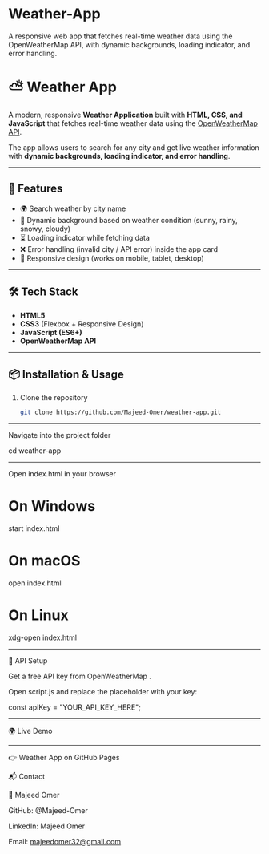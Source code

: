 # Weather-App
A responsive web app that fetches real-time weather data using the OpenWeatherMap API, with dynamic backgrounds, loading indicator, and error handling.

# ⛅ Weather App

A modern, responsive **Weather Application** built with **HTML, CSS, and JavaScript** that fetches real-time weather data using the [OpenWeatherMap API](https://openweathermap.org/api).  

The app allows users to search for any city and get live weather information with **dynamic backgrounds, loading indicator, and error handling**.  

---

## 🚀 Features
- 🌍 Search weather by city name  
- 🎨 Dynamic background based on weather condition (sunny, rainy, snowy, cloudy)  
- ⏳ Loading indicator while fetching data  
- ❌ Error handling (invalid city / API error) inside the app card  
- 📱 Responsive design (works on mobile, tablet, desktop)  

---

## 🛠️ Tech Stack
- **HTML5**
- **CSS3** (Flexbox + Responsive Design)
- **JavaScript (ES6+)**
- **OpenWeatherMap API**

---

## 📦 Installation & Usage

1. Clone the repository  
   ```bash
   git clone https://github.com/Majeed-Omer/weather-app.git

---

Navigate into the project folder

cd weather-app

---

Open index.html in your browser

# On Windows
start index.html

# On macOS
open index.html

# On Linux
xdg-open index.html

---

🔑 API Setup

Get a free API key from OpenWeatherMap
.

Open script.js and replace the placeholder with your key:

const apiKey = "YOUR_API_KEY_HERE";

---

🌍 Live Demo

---

👉 Weather App on GitHub Pages

📬 Contact

👤 Majeed Omer

GitHub: @Majeed-Omer

LinkedIn: Majeed Omer

Email: majeedomer32@gmail.com
